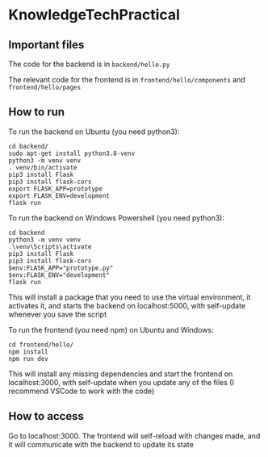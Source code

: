 # KnowledgeTechPractical

## Important files ##

The code for the backend is in `backend/hello.py`

The relevant code for the frontend is in `frontend/hello/components` and `frontend/hello/pages`

## How to run ##

To run the backend on Ubuntu (you need python3):
```
cd backend/
sudo apt-get install python3.8-venv
python3 -m venv venv
. venv/bin/activate
pip3 install Flask
pip3 install flask-cors
export FLASK_APP=prototype
export FLASK_ENV=development
flask run
```

To run the backend on Windows Powershell (you need python3):
```
cd backend
python3 -m venv venv
.\venv\Scripts\activate
pip3 install Flask
pip3 install flask-cors
$env:FLASK_APP="prototype.py"
$env:FLASK_ENV="development"
flask run
```

This will install a package that you need to use the virtual environment, it activates it, and starts the backend on localhost:5000, with self-update whenever you save the script


To run the frontend (you need npm) on Ubuntu and Windows:

```
cd frontend/hello/
npm install
npm run dev
```

This will install any missing dependencies and start the frontend on localhost:3000, with self-update when you update any of the files (I recommend VSCode to work with the code)


## How to access ##

Go to localhost:3000. The frontend will self-reload with changes made, and it will communicate with the backend to update its state
